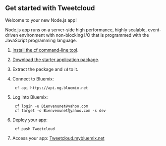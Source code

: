Get started with Tweetcloud
-----------------------------------
Welcome to your new Node.js app!

Node.js app runs on a server-side high performance, highly scalable, event-driven environment with non-blocking I/O that is programmed with the JavaScript programming language.

1. [Install the cf command-line tool](https://www.ng.bluemix.net/docs/#starters/BuildingWeb.html#install_cf).
2. [Download the starter application package](https://ace.ng.bluemix.net:443/rest/../rest/apps/0e1da5f8-705e-46e3-a1d3-21f2fb615d27/starter-download).
3. Extract the package and `cd` to it.
4. Connect to Bluemix:

		cf api https://api.ng.bluemix.net

5. Log into Bluemix:

		cf login -u Bienvenunet@yahoo.com
		cf target -o Bienvenunet@yahoo.com -s dev

6. Deploy your app:

		cf push Tweetcloud

7. Access your app: [Tweetcloud.mybluemix.net](//Tweetcloud.mybluemix.net)

